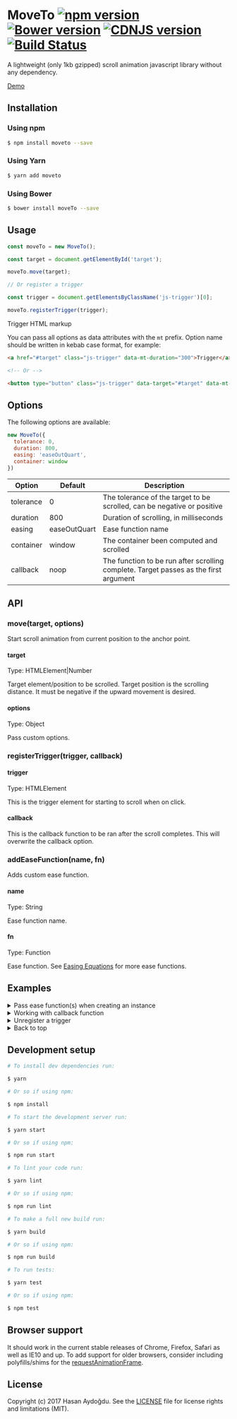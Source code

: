 # MoveTo [![npm version](https://badge.fury.io/js/moveto.svg)](https://badge.fury.io/js/moveto) [![Bower version](https://badge.fury.io/bo/moveTo.svg)](https://badge.fury.io/bo/moveTo) [![CDNJS version](https://img.shields.io/cdnjs/v/moveTo.svg)](https://cdnjs.com/libraries/moveTo) [![Build Status](https://travis-ci.org/hsnaydd/moveTo.svg?branch=master)](https://travis-ci.org/hsnaydd/moveTo.js)

A lightweight (only 1kb gzipped) scroll animation javascript library without any dependency.

[Demo](https://hsnaydd.github.io/moveTo/demo/)

## Installation

### Using npm

```sh
$ npm install moveto --save
```

### Using Yarn

```sh
$ yarn add moveto
```

### Using Bower

```sh
$ bower install moveTo --save
```

## Usage

```js
const moveTo = new MoveTo();

const target = document.getElementById('target');

moveTo.move(target);

// Or register a trigger

const trigger = document.getElementsByClassName('js-trigger')[0];

moveTo.registerTrigger(trigger);

```

Trigger HTML markup

You can pass all options as data attributes with the `mt` prefix. Option name should be written in kebab case format, for example:

```html
<a href="#target" class="js-trigger" data-mt-duration="300">Trigger</a>

<!-- Or -->

<button type="button" class="js-trigger" data-target="#target" data-mt-duration="300">Trigger</button>
```

## Options

The following options are available:

```js
new MoveTo({
  tolerance: 0,
  duration: 800,
  easing: 'easeOutQuart',
  container: window
})
```

| Option    | Default      | Description                                                                          |
|-----------|--------------|--------------------------------------------------------------------------------------|
| tolerance | 0            | The tolerance of the target to be scrolled, can be negative or positive              |
| duration  | 800          | Duration of scrolling, in milliseconds                                               |
| easing    | easeOutQuart | Ease function name                                                                   |
| container | window       | The container been computed and scrolled
| callback  | noop         | The function to be run after scrolling complete. Target passes as the first argument |

## API

### move(target, options)

Start scroll animation from current position to the anchor point.

#### target
Type: HTMLElement|Number

Target element/position to be scrolled. Target position is the scrolling distance. It must be negative if the upward movement is desired.

#### options
Type: Object

Pass custom options.

### registerTrigger(trigger, callback)

#### trigger
Type: HTMLElement

This is the trigger element for starting to scroll when on click.

#### callback

This is the callback function to be ran after the scroll completes. This will overwrite the callback option.

### addEaseFunction(name, fn)

Adds custom ease function.

#### name
Type: String

Ease function name.

#### fn
Type: Function

Ease function. See [Easing Equations](http://gizma.com/easing/) for more ease functions.

## Examples

<details>
  <summary>Pass ease function(s) when creating an instance</summary>

  ```js
  document.addEventListener('DOMContentLoaded', function () {
    const easeFunctions = {
      easeInQuad: function (t, b, c, d) {
        t /= d;
        return c * t * t + b;
      },
      easeOutQuad: function (t, b, c, d) {
        t /= d;
        return -c * t* (t - 2) + b;
      }
    }

    const moveTo = new MoveTo({
      duration: 1000,
      easing: 'easeInQuad'
    }, easeFunctions);

    const trigger = document.getElementsByClassName('js-trigger')[0];

    moveTo.registerTrigger(trigger);
  });
  ```
</details>

<details>
  <summary>Working with callback function</summary>

  ```js
  document.addEventListener('DOMContentLoaded', function () {
    const moveTo = new MoveTo({
      duration: 1000,
      callback: function (target) {
        // This will run if there is no overwrite
      }
    });

    const trigger = document.getElementsByClassName('js-trigger')[0];

    moveTo.registerTrigger(trigger, function (target) {
      // Overwrites global callback
    });

    // Or

    moveTo.move(1200, {
      duration: 500,
      callback: function () {
        // Overwrites global callback
      }
    });
  });
```
</details>

<details>
  <summary>Unregister a trigger</summary>

  ```js
  document.addEventListener('DOMContentLoaded', function () {
    const moveTo = new MoveTo();

    const trigger = document.getElementsByClassName('js-trigger')[0];

    // Register a trigger
    const unregister = moveTo.registerTrigger(trigger, { duration: 500 });

    // Unregister a trigger
    unregister();
  });
```
</details>

<details>
  <summary>Back to top</summary>

  ```js
  document.addEventListener('DOMContentLoaded', function () {
    const moveTo = new MoveTo();
    const triggers = document.getElementsByClassName('js-back-to-top');

    for (var i = 0; triggers.length < i; i++) {
      moveTo.registerTrigger(triggers[i]);
    }
  });
  ```

  ```html
  <a href="#" class="js-back-to-top" data-mt-duration="300">Back to top!</a>
  ```
</details>

## Development setup

```sh
# To install dev dependencies run:

$ yarn

# Or so if using npm:

$ npm install

# To start the development server run:

$ yarn start

# Or so if using npm:

$ npm run start

# To lint your code run:

$ yarn lint

# Or so if using npm:

$ npm run lint

# To make a full new build run:

$ yarn build

# Or so if using npm:

$ npm run build

# To run tests:

$ yarn test

# Or so if using npm:

$ npm test
```

## Browser support

It should work in the current stable releases of Chrome, Firefox, Safari as well as IE10 and up. To add support for older browsers, consider including polyfills/shims for the [requestAnimationFrame](https://developer.mozilla.org/en-US/docs/Web/API/window/requestAnimationFrame).

## License

Copyright (c) 2017 Hasan Aydoğdu. See the [LICENSE](/LICENSE) file for license rights and limitations (MIT).
